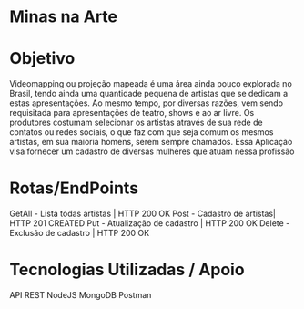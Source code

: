 # Minas na Arte

# Objetivo

Videomapping ou projeção mapeada é uma área ainda pouco explorada no Brasil, tendo ainda uma quantidade pequena de artistas que se dedicam a estas apresentações. Ao mesmo tempo, por diversas razões, vem sendo requisitada para apresentações de teatro, shows e ao ar livre. Os produtores costumam selecionar os artistas através de sua rede de contatos ou redes sociais, o que faz com que seja comum os mesmos artistas, em sua maioria homens, serem sempre chamados. Essa Aplicação visa fornecer um cadastro de diversas mulheres que atuam nessa profissão

# Rotas/EndPoints
GetAll - Lista todas artistas | HTTP 200 OK
Post - Cadastro de artistas| HTTP 201 CREATED
Put - Atualização de cadastro | HTTP 200 OK
Delete - Exclusão de cadastro | HTTP 200 OK

# Tecnologias Utilizadas / Apoio
API REST
NodeJS
MongoDB
Postman
